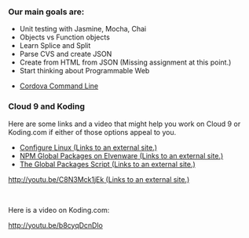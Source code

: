 <h3>Our main goals are:</h3>
<ul>
<li>Unit testing with Jasmine, Mocha, Chai</li>
<li>Objects vs Function objects</li>
<li>Learn Splice and Split</li>
<li>Parse CVS and create JSON</li>
<li>Create from HTML from JSON (Missing assignment at this point.)</li>
<li>Start thinking about Programmable Web</li>
</ul>

- [Cordova Command Line](http://cordova.apache.org/docs/en/3.0.0/guide/cli/index.html#The%20Command-line%20Interface)


<h3>Cloud 9 and Koding</h3>
<p>Here are some links and a video that might help you work on Cloud 9 or Koding.com if either of those options appeal to you.</p>
<ul>
<li><a class="external" href="http://www.elvenware.com/charlie/os/linux/ConfigureLinux.html" target="_blank">Configure Linux<span class="screenreader-only">&nbsp;(Links to an external site.)</span></a></li>
<li><a class="external" href="http://www.elvenware.com/charlie/development/web/JavaScript/NodeJs.html#npm-global-packages" target="_blank">NPM Global Packages on Elvenware<span class="screenreader-only">&nbsp;(Links to an external site.)</span></a></li>
<li><a class="external" href="https://github.com/charliecalvert/JsObjects/blob/master/Utilities/NodeInstall/InstallNodePackages.sh" target="_blank">The Global Packages Script<span class="screenreader-only">&nbsp;(Links to an external site.)</span></a></li>
</ul>
<p><a class="external youtubed" href="http://youtu.be/C8N3Mck1jEk" target="_blank">http://youtu.be/C8N3Mck1jEk<span class="screenreader-only">&nbsp;(Links to an external site.)</span></a><a class="youtubed" href="http://youtu.be/C8N3Mck1jEk"><img class="media_comment_thumbnail" src="/images/play_overlay.png" alt="" /></a></p>
<p>&nbsp;</p>
<p>Here is a video on Koding.com:</p>
<p><a class="" href="http://youtu.be/b8cyqDcnDlo">http://youtu.be/b8cyqDcnDlo</a></p>
<p>&nbsp;</p>